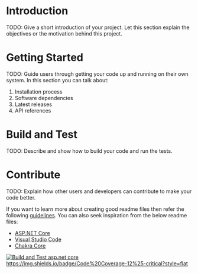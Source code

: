 # Introduction 
TODO: Give a short introduction of your project. Let this section explain the objectives or the motivation behind this project. 

# Getting Started
TODO: Guide users through getting your code up and running on their own system. In this section you can talk about:
1.	Installation process
2.	Software dependencies
3.	Latest releases
4.	API references

# Build and Test
TODO: Describe and show how to build your code and run the tests. 

# Contribute
TODO: Explain how other users and developers can contribute to make your code better. 

If you want to learn more about creating good readme files then refer the following [guidelines](https://docs.microsoft.com/en-us/azure/devops/repos/git/create-a-readme?view=azure-devops). You can also seek inspiration from the below readme files:
- [ASP.NET Core](https://github.com/aspnet/Home)
- [Visual Studio Code](https://github.com/Microsoft/vscode)
- [Chakra Core](https://github.com/Microsoft/ChakraCore)

[![Build and Test asp.net core](https://github.com/thanhnguyenm/DemoAzureDevOpsCICD/actions/workflows/build-test.yml/badge.svg?branch=poc%2Factions)](https://github.com/thanhnguyenm/DemoAzureDevOpsCICD/actions/workflows/build-test.yml)
https://img.shields.io/badge/Code%20Coverage-12%25-critical?style=flat
